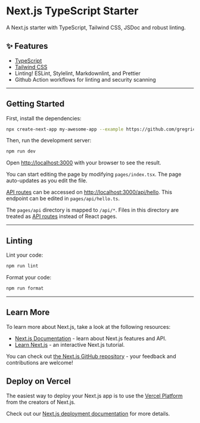 # Next.js TypeScript Starter

A Next.js starter with TypeScript, Tailwind CSS, JSDoc and robust linting.

## ✨ Features

- [TypeScript](https://www.typescriptlang.org/)
- [Tailwind CSS](https://tailwindcss.com/)
- Linting! ESLint, Stylelint, Markdownlint, and Prettier
- Github Action workflows for linting and security scanning

---

## Getting Started

First, install the dependencies:

```bash
npx create-next-app my-awesome-app --example https://github.com/gregrickaby/nextjs-typescript-starter
```

Then, run the development server:

```bash
npm run dev
```

Open [http://localhost:3000](http://localhost:3000) with your browser to see the result.

You can start editing the page by modifying `pages/index.tsx`. The page auto-updates as you edit the file.

[API routes](https://nextjs.org/docs/api-routes/introduction) can be accessed on [http://localhost:3000/api/hello](http://localhost:3000/api/hello). This endpoint can be edited in `pages/api/hello.ts`.

The `pages/api` directory is mapped to `/api/*`. Files in this directory are treated as [API routes](https://nextjs.org/docs/api-routes/introduction) instead of React pages.

---

## Linting

Lint your code:

```bash
npm run lint
```

Format your code:

```bash
npm run format
```

---

## Learn More

To learn more about Next.js, take a look at the following resources:

- [Next.js Documentation](https://nextjs.org/docs) - learn about Next.js features and API.
- [Learn Next.js](https://nextjs.org/learn) - an interactive Next.js tutorial.

You can check out [the Next.js GitHub repository](https://github.com/vercel/next.js/) - your feedback and contributions are welcome!

## Deploy on Vercel

The easiest way to deploy your Next.js app is to use the [Vercel Platform](https://vercel.com/new?utm_medium=default-template&filter=next.js&utm_source=create-next-app&utm_campaign=create-next-app-readme) from the creators of Next.js.

Check out our [Next.js deployment documentation](https://nextjs.org/docs/deployment) for more details.

